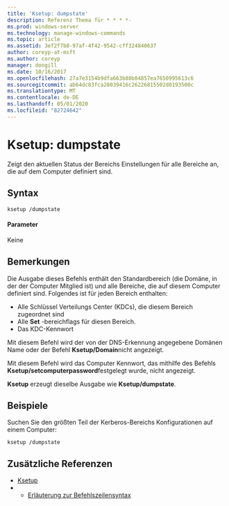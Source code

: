 ```yaml
---
title: 'Ksetup: dumpstate'
description: Referenz Thema für * * * *-
ms.prod: windows-server
ms.technology: manage-windows-commands
ms.topic: article
ms.assetid: 3ef2f7b8-97af-4f42-9542-cff324840637
author: coreyp-at-msft
ms.author: coreyp
manager: dongill
ms.date: 10/16/2017
ms.openlocfilehash: 27a7e3154b9dfa663b88b04857ea7650995613c6
ms.sourcegitcommit: ab64dc83fca28039416c26226815502d0193500c
ms.translationtype: MT
ms.contentlocale: de-DE
ms.lasthandoff: 05/01/2020
ms.locfileid: "82724642"
---
```

# <a name="ksetupdumpstate"></a>Ksetup: dumpstate



Zeigt den aktuellen Status der Bereichs Einstellungen für alle Bereiche an, die auf dem Computer definiert sind.

## <a name="syntax"></a>Syntax

```
ksetup /dumpstate
```

#### <a name="parameters"></a>Parameter

Keine

## <a name="remarks"></a>Bemerkungen

Die Ausgabe dieses Befehls enthält den Standardbereich (die Domäne, in der der Computer Mitglied ist) und alle Bereiche, die auf diesem Computer definiert sind. Folgendes ist für jeden Bereich enthalten:
-   Alle Schlüssel Verteilungs Center (KDCs), die diesem Bereich zugeordnet sind
-   Alle **Set** -bereichflags für diesen Bereich.
-   Das KDC-Kennwort

Mit diesem Befehl wird der von der DNS-Erkennung angegebene Domänen Name oder der Befehl **Ksetup/Domain**nicht angezeigt.

Mit diesem Befehl wird das Computer Kennwort, das mithilfe des Befehls **Ksetup/setcomputerpassword**festgelegt wurde, nicht angezeigt.

**Ksetup** erzeugt dieselbe Ausgabe wie **Ksetup/dumpstate**.

## <a name="examples"></a>Beispiele

Suchen Sie den größten Teil der Kerberos-Bereichs Konfigurationen auf einem Computer:
```
ksetup /dumpstate
```

## <a name="additional-references"></a>Zusätzliche Referenzen

-   [Ksetup](ksetup.md)
-   - [Erläuterung zur Befehlszeilensyntax](command-line-syntax-key.md)